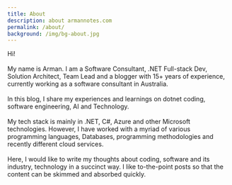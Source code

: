 ```yaml
---
title: About
description: about armannotes.com
permalink: /about/
background: /img/bg-about.jpg
---
```

<p>Hi! <br><br>My name is Arman. I am a Software Consultant, .NET Full-stack Dev, Solution Architect, Team Lead and a blogger with 15+ years of experience, currently working as a software consultant in Australia. <br><br>In this blog, I share my experiences and learnings on dotnet coding, software engineering, AI and Technology. <br><br>My tech stack is mainly in .NET, C#, Azure and other Microsoft technologies. However, I have worked with a myriad of various programming languages, Databases, programming methodologies and recently different cloud services. <br><br>Here, I would like to write my thoughts about coding, software and its industry, technology in a succinct way. I like to-the-point posts so that the content can be skimmed and absorbed quickly. <br><br></p>

